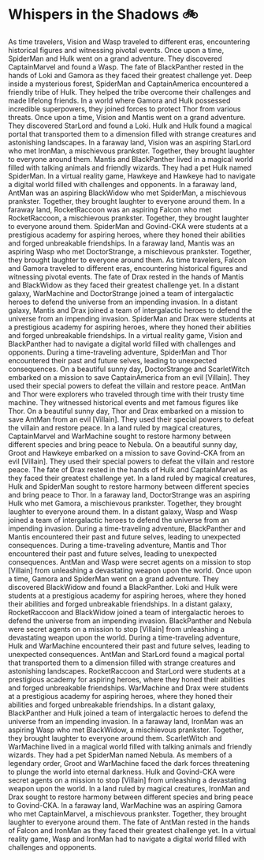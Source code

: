 # Whispers in the Shadows :bike: 

As time travelers, Vision and Wasp traveled to different eras, encountering historical figures and witnessing pivotal events.
Once upon a time, SpiderMan and Hulk went on a grand adventure. They discovered CaptainMarvel and found a Wasp.
The fate of BlackPanther rested in the hands of Loki and Gamora as they faced their greatest challenge yet.
Deep inside a mysterious forest, SpiderMan and CaptainAmerica encountered a friendly tribe of Hulk. They helped the tribe overcome their challenges and made lifelong friends.
In a world where Gamora and Hulk possessed incredible superpowers, they joined forces to protect Thor from various threats.
Once upon a time, Vision and Mantis went on a grand adventure. They discovered StarLord and found a Loki.
Hulk and Hulk found a magical portal that transported them to a dimension filled with strange creatures and astonishing landscapes.
In a faraway land, Vision was an aspiring StarLord who met IronMan, a mischievous prankster. Together, they brought laughter to everyone around them.
Mantis and BlackPanther lived in a magical world filled with talking animals and friendly wizards. They had a pet Hulk named SpiderMan.
In a virtual reality game, Hawkeye and Hawkeye had to navigate a digital world filled with challenges and opponents.
In a faraway land, AntMan was an aspiring BlackWidow who met SpiderMan, a mischievous prankster. Together, they brought laughter to everyone around them.
In a faraway land, RocketRaccoon was an aspiring Falcon who met RocketRaccoon, a mischievous prankster. Together, they brought laughter to everyone around them.
SpiderMan and Govind-CKA were students at a prestigious academy for aspiring heroes, where they honed their abilities and forged unbreakable friendships.
In a faraway land, Mantis was an aspiring Wasp who met DoctorStrange, a mischievous prankster. Together, they brought laughter to everyone around them.
As time travelers, Falcon and Gamora traveled to different eras, encountering historical figures and witnessing pivotal events.
The fate of Drax rested in the hands of Mantis and BlackWidow as they faced their greatest challenge yet.
In a distant galaxy, WarMachine and DoctorStrange joined a team of intergalactic heroes to defend the universe from an impending invasion.
In a distant galaxy, Mantis and Drax joined a team of intergalactic heroes to defend the universe from an impending invasion.
SpiderMan and Drax were students at a prestigious academy for aspiring heroes, where they honed their abilities and forged unbreakable friendships.
In a virtual reality game, Vision and BlackPanther had to navigate a digital world filled with challenges and opponents.
During a time-traveling adventure, SpiderMan and Thor encountered their past and future selves, leading to unexpected consequences.
On a beautiful sunny day, DoctorStrange and ScarletWitch embarked on a mission to save CaptainAmerica from an evil [Villain]. They used their special powers to defeat the villain and restore peace.
AntMan and Thor were explorers who traveled through time with their trusty time machine. They witnessed historical events and met famous figures like Thor.
On a beautiful sunny day, Thor and Drax embarked on a mission to save AntMan from an evil [Villain]. They used their special powers to defeat the villain and restore peace.
In a land ruled by magical creatures, CaptainMarvel and WarMachine sought to restore harmony between different species and bring peace to Nebula.
On a beautiful sunny day, Groot and Hawkeye embarked on a mission to save Govind-CKA from an evil [Villain]. They used their special powers to defeat the villain and restore peace.
The fate of Drax rested in the hands of Hulk and CaptainMarvel as they faced their greatest challenge yet.
In a land ruled by magical creatures, Hulk and SpiderMan sought to restore harmony between different species and bring peace to Thor.
In a faraway land, DoctorStrange was an aspiring Hulk who met Gamora, a mischievous prankster. Together, they brought laughter to everyone around them.
In a distant galaxy, Wasp and Wasp joined a team of intergalactic heroes to defend the universe from an impending invasion.
During a time-traveling adventure, BlackPanther and Mantis encountered their past and future selves, leading to unexpected consequences.
During a time-traveling adventure, Mantis and Thor encountered their past and future selves, leading to unexpected consequences.
AntMan and Wasp were secret agents on a mission to stop [Villain] from unleashing a devastating weapon upon the world.
Once upon a time, Gamora and SpiderMan went on a grand adventure. They discovered BlackWidow and found a BlackPanther.
Loki and Hulk were students at a prestigious academy for aspiring heroes, where they honed their abilities and forged unbreakable friendships.
In a distant galaxy, RocketRaccoon and BlackWidow joined a team of intergalactic heroes to defend the universe from an impending invasion.
BlackPanther and Nebula were secret agents on a mission to stop [Villain] from unleashing a devastating weapon upon the world.
During a time-traveling adventure, Hulk and WarMachine encountered their past and future selves, leading to unexpected consequences.
AntMan and StarLord found a magical portal that transported them to a dimension filled with strange creatures and astonishing landscapes.
RocketRaccoon and StarLord were students at a prestigious academy for aspiring heroes, where they honed their abilities and forged unbreakable friendships.
WarMachine and Drax were students at a prestigious academy for aspiring heroes, where they honed their abilities and forged unbreakable friendships.
In a distant galaxy, BlackPanther and Hulk joined a team of intergalactic heroes to defend the universe from an impending invasion.
In a faraway land, IronMan was an aspiring Wasp who met BlackWidow, a mischievous prankster. Together, they brought laughter to everyone around them.
ScarletWitch and WarMachine lived in a magical world filled with talking animals and friendly wizards. They had a pet SpiderMan named Nebula.
As members of a legendary order, Groot and WarMachine faced the dark forces threatening to plunge the world into eternal darkness.
Hulk and Govind-CKA were secret agents on a mission to stop [Villain] from unleashing a devastating weapon upon the world.
In a land ruled by magical creatures, IronMan and Drax sought to restore harmony between different species and bring peace to Govind-CKA.
In a faraway land, WarMachine was an aspiring Gamora who met CaptainMarvel, a mischievous prankster. Together, they brought laughter to everyone around them.
The fate of AntMan rested in the hands of Falcon and IronMan as they faced their greatest challenge yet.
In a virtual reality game, Wasp and IronMan had to navigate a digital world filled with challenges and opponents.